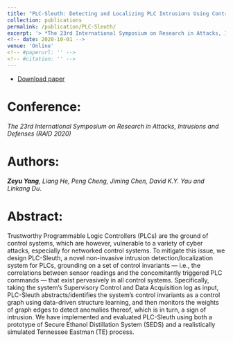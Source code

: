 ```yaml
---
title: "PLC-Sleuth: Detecting and Localizing PLC Intrusions Using Control Invariants"
collection: publications
permalink: /publication/PLC-Sleuth/
excerpt: '> *The 23rd International Symposium on Research in Attacks, Intrusions and Defenses (RAID 2020)*<br>***Zeyu Yang**, Liang He, Peng Cheng, Jiming Chen, David K.Y. Yau and Linkang Du*.'
<!-- date: 2020-10-01 -->
venue: 'Online'
<!-- #paperurl: '' -->
<!-- #citation: '' -->
---
```

- [Download paper](https://www.usenix.org/conference/raid2020/presentation/yang)

Conference:
===
*The 23rd International Symposium on Research in Attacks, Intrusions and Defenses (RAID 2020)*  

Authors: 
===
***Zeyu Yang**, Liang He, Peng Cheng, Jiming Chen, David K.Y. Yau and Linkang Du*.

Abstract: 
===
Trustworthy Programmable Logic Controllers (PLCs) are the ground of control systems, which are however, vulnerable to a variety of cyber attacks, especially for networked control systems. To mitigate this issue, we design PLC-Sleuth, a novel non-invasive intrusion detection/localization system for PLCs, grounding on a set of control invariants — i.e., the correlations between sensor readings and the concomitantly triggered PLC commands — that exist pervasively in all control systems. Specifically, taking the system’s Supervisory Control and Data Acquisition log as input, PLC-Sleuth abstracts/identifies the system’s control invariants as a control graph using data-driven structure learning, and then monitors the weights of graph edges to detect anomalies thereof, which is in turn, a sign of intrusion. We have implemented and evaluated PLC-Sleuth using both a prototype of Secure Ethanol Distillation System (SEDS) and a realistically simulated Tennessee Eastman (TE) process.